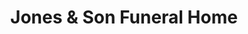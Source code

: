 ---
title: "Jones & Son Funeral Home"
url: /moselle/jones-und-son-funeral-home/
shop: Bestattungen
---